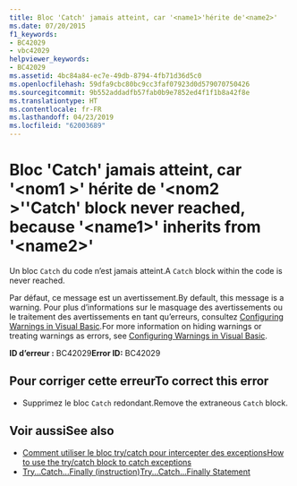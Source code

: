 ```yaml
---
title: Bloc 'Catch' jamais atteint, car '<name1>'hérite de'<name2>'
ms.date: 07/20/2015
f1_keywords:
- BC42029
- vbc42029
helpviewer_keywords:
- BC42029
ms.assetid: 4bc84a84-ec7e-49db-8794-4fb71d36d5c0
ms.openlocfilehash: 59dfa9cbc80bc9cc3faf07923d0d579070750426
ms.sourcegitcommit: 9b552addadfb57fab0b9e7852ed4f1f1b8a42f8e
ms.translationtype: HT
ms.contentlocale: fr-FR
ms.lasthandoff: 04/23/2019
ms.locfileid: "62003689"
---
```

# <a name="catch-block-never-reached-because-name1-inherits-from-name2"></a><span data-ttu-id="bd352-102">Bloc 'Catch' jamais atteint, car '\<nom1 >' hérite de '\<nom2 >'</span><span class="sxs-lookup"><span data-stu-id="bd352-102">'Catch' block never reached, because '\<name1>' inherits from '\<name2>'</span></span>
<span data-ttu-id="bd352-103">Un bloc `Catch` du code n’est jamais atteint.</span><span class="sxs-lookup"><span data-stu-id="bd352-103">A `Catch` block within the code is never reached.</span></span>  
  
 <span data-ttu-id="bd352-104">Par défaut, ce message est un avertissement.</span><span class="sxs-lookup"><span data-stu-id="bd352-104">By default, this message is a warning.</span></span> <span data-ttu-id="bd352-105">Pour plus d’informations sur le masquage des avertissements ou le traitement des avertissements en tant qu’erreurs, consultez [Configuring Warnings in Visual Basic](/visualstudio/ide/configuring-warnings-in-visual-basic).</span><span class="sxs-lookup"><span data-stu-id="bd352-105">For more information on hiding warnings or treating warnings as errors, see [Configuring Warnings in Visual Basic](/visualstudio/ide/configuring-warnings-in-visual-basic).</span></span>  
  
 <span data-ttu-id="bd352-106">**ID d’erreur :** BC42029</span><span class="sxs-lookup"><span data-stu-id="bd352-106">**Error ID:** BC42029</span></span>  
  
## <a name="to-correct-this-error"></a><span data-ttu-id="bd352-107">Pour corriger cette erreur</span><span class="sxs-lookup"><span data-stu-id="bd352-107">To correct this error</span></span>  
  
- <span data-ttu-id="bd352-108">Supprimez le bloc `Catch` redondant.</span><span class="sxs-lookup"><span data-stu-id="bd352-108">Remove the extraneous `Catch` block.</span></span>  
  
## <a name="see-also"></a><span data-ttu-id="bd352-109">Voir aussi</span><span class="sxs-lookup"><span data-stu-id="bd352-109">See also</span></span>

- [<span data-ttu-id="bd352-110">Comment utiliser le bloc try/catch pour intercepter des exceptions</span><span class="sxs-lookup"><span data-stu-id="bd352-110">How to use the try/catch block to catch exceptions</span></span>](../../standard/exceptions/how-to-use-the-try-catch-block-to-catch-exceptions.md)
- [<span data-ttu-id="bd352-111">Try...Catch...Finally (instruction)</span><span class="sxs-lookup"><span data-stu-id="bd352-111">Try...Catch...Finally Statement</span></span>](../../visual-basic/language-reference/statements/try-catch-finally-statement.md)

